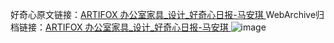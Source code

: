 好奇心原文链接：[ARTIFOX 办公室家具_设计_好奇心日报-马安琪 ](https://www.qdaily.com/articles/11992.html)
WebArchive归档链接：[ARTIFOX 办公室家具_设计_好奇心日报-马安琪 ](http://web.archive.org/web/20190623171743/https://www.qdaily.com/articles/11992.html)
![image](http://ww3.sinaimg.cn/large/007d5XDply1g3wbintocvj30u02kh7ab)